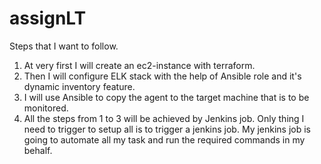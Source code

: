 # assignLT

Steps that I want to follow.
1. At very first I will create an ec2-instance with terraform.
2. Then I will configure ELK stack with the help of Ansible role and it's dynamic inventory feature.
3. I will use Ansible to copy the agent to the target machine that is to be monitored.
4. All the steps from 1 to 3 will be achieved by Jenkins job. Only thing I need to trigger to setup all is to trigger a jenkins job.
   My jenkins job is going to automate all my task and run the required commands in my behalf.
